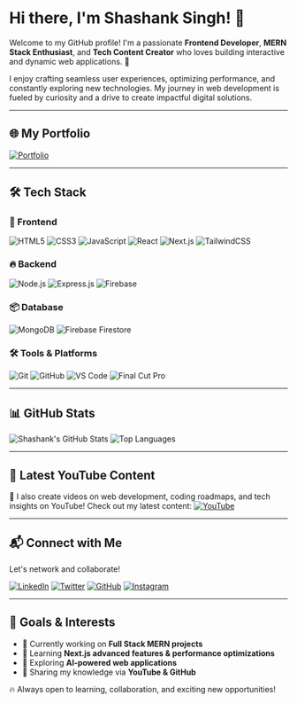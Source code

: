 # Hi there, I'm Shashank Singh! 👋

Welcome to my GitHub profile! I'm a passionate **Frontend Developer**, **MERN Stack Enthusiast**, and **Tech Content Creator** who loves building interactive and dynamic web applications. 🚀

I enjoy crafting seamless user experiences, optimizing performance, and constantly exploring new technologies. My journey in web development is fueled by curiosity and a drive to create impactful digital solutions.

---

## 🌐 My Portfolio
[![Portfolio](https://img.shields.io/badge/🔗-Portfolio-FAB005?style=for-the-badge&logo=google-chrome&logoColor=black)](https://savitaar0912.github.io/portfolio/)

---

## 🛠 Tech Stack
### 🚀 Frontend
![HTML5](https://img.shields.io/badge/HTML5-E34F26?style=for-the-badge&logo=html5&logoColor=white)
![CSS3](https://img.shields.io/badge/CSS3-1572B6?style=for-the-badge&logo=css3&logoColor=white)
![JavaScript](https://img.shields.io/badge/JavaScript-F7DF1E?style=for-the-badge&logo=javascript&logoColor=black)
![React](https://img.shields.io/badge/React-61DAFB?style=for-the-badge&logo=react&logoColor=black)
![Next.js](https://img.shields.io/badge/Next.js-000000?style=for-the-badge&logo=next.js&logoColor=white)
![TailwindCSS](https://img.shields.io/badge/TailwindCSS-38B2AC?style=for-the-badge&logo=tailwind-css&logoColor=white)

### 🔥 Backend
![Node.js](https://img.shields.io/badge/Node.js-43853D?style=for-the-badge&logo=node.js&logoColor=white)
![Express.js](https://img.shields.io/badge/Express.js-404D59?style=for-the-badge&logo=express)
![Firebase](https://img.shields.io/badge/Firebase-FFCA28?style=for-the-badge&logo=firebase&logoColor=black)

### 📦 Database
![MongoDB](https://img.shields.io/badge/MongoDB-4EA94B?style=for-the-badge&logo=mongodb&logoColor=white)
![Firebase Firestore](https://img.shields.io/badge/Firebase%20Firestore-FF6F00?style=for-the-badge&logo=firebase&logoColor=white)

### 🛠 Tools & Platforms
![Git](https://img.shields.io/badge/Git-F05032?style=for-the-badge&logo=git&logoColor=white)
![GitHub](https://img.shields.io/badge/GitHub-181717?style=for-the-badge&logo=github&logoColor=white)
![VS Code](https://img.shields.io/badge/VS%20Code-007ACC?style=for-the-badge&logo=visual-studio-code&logoColor=white)
![Final Cut Pro](https://img.shields.io/badge/Final%20Cut%20Pro-000000?style=for-the-badge&logo=apple&logoColor=white)

---

## 📊 GitHub Stats
![Shashank's GitHub Stats](https://github-readme-stats.vercel.app/api?username=savitaar0912&show_icons=true&theme=radical)
![Top Languages](https://github-readme-stats.vercel.app/api/top-langs/?username=savitaar0912&layout=compact&theme=radical)

---

## 📢 Latest YouTube Content
🚀 I also create videos on web development, coding roadmaps, and tech insights on YouTube! Check out my latest content:
[![YouTube](https://img.shields.io/badge/YouTube-Code%20with%20Savitaar-FF0000?style=for-the-badge&logo=youtube&logoColor=white)](https://www.youtube.com/@CodeWithSavitaar)

---

## 📬 Connect with Me
Let's network and collaborate!

[![LinkedIn](https://img.shields.io/badge/LinkedIn-Connect-0A66C2?style=for-the-badge&logo=linkedin&logoColor=white)](https://www.linkedin.com/in/shashanksingh875/)
[![Twitter](https://img.shields.io/badge/Twitter-Follow-1DA1F2?style=for-the-badge&logo=twitter&logoColor=white)](https://twitter.com/savitaar875)
[![GitHub](https://img.shields.io/badge/GitHub-Follow-181717?style=for-the-badge&logo=github&logoColor=white)](https://github.com/savitaar0912)
[![Instagram](https://img.shields.io/badge/Instagram-CodewithSavitaar-E4405F?style=for-the-badge&logo=instagram&logoColor=white)](https://www.instagram.com/codewithsavitaar/)

---

## 🎯 Goals & Interests
- 🔭 Currently working on **Full Stack MERN projects**
- 🌱 Learning **Next.js advanced features & performance optimizations**
- 🎯 Exploring **AI-powered web applications**
- 📝 Sharing my knowledge via **YouTube & GitHub**

🔥 Always open to learning, collaboration, and exciting new opportunities!
